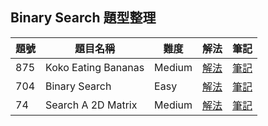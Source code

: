 ## Binary Search 題型整理

| 題號 | 題目名稱 | 難度 | 解法 | 筆記 |
|------|----------|------|------|------|
| 875 | Koko Eating Bananas | Medium | [解法](875_koko_eating_bananas/solution.go) | [筆記](875_koko_eating_bananas/README.md) |
| 704 | Binary Search | Easy | [解法](704_binary_search/solution.go) | [筆記](704_binary_search/README.md) |
| 74 | Search A 2D Matrix | Medium | [解法](74_search_a_2d_matrix/solution.go) | [筆記](74_search_a_2d_matrix/README.md) |
